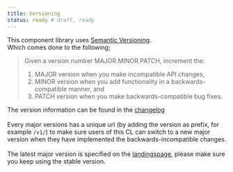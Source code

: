```yaml
---
title: Versioning
status: ready # draft, ready
---
```


This component library uses [Semantic Versioning](https://semver.org/).<br>
Which comes done to the following;

> Given a version number MAJOR.MINOR.PATCH, increment the:
> 
> 1. MAJOR version when you make incompatible API changes,
> 2. MINOR version when you add functionality in a backwards-compatible manner, and
> 3. PATCH version when you make backwards-compatible bug fixes.


The version information can be found in the [changelog](03-Changelog.md)<br>
<br>
Every major versions has a unique url (by adding the version as prefix, for example `/v1/`) to make sure users of this CL can switch to a new major version when they have implemented the backwards-incompatible changes.<br>
<br>
The latest major version is specified on the [landingspage](https://componenten.nijmegen.nl/), please make sure you keep using the stable version.
